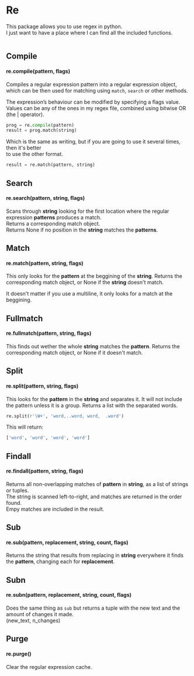 # Re

This package allows you to use regex in python.  
I just want to have a place where I can find all the included functions.  

```py

```

## Compile
#### re.compile(pattern, flags)

Compiles a regular expression pattern into a regular expression object,  
which can be then used for matching using `match`, `search` or other methods.

The expression’s behaviour can be modified by specifying a flags value.  
Values can be any of the ones in my regex file, combined using bitwise OR (the | operator).
```py
prog = re.compile(pattern)
result = prog.match(string)
```

Which is the same as writing, but if you are going to use it several times, then it's better  
to use the other format.
```py
result = re.match(pattern, string)
```

## Search
#### re.search(pattern, string, flags)
Scans through **string** looking for the first location where the regular expression **patterns** produces a match.  
Returns a corresponding match object.  
Returns None if no position in the **string** matches the **patterns**.
  
    
    
## Match
#### re.match(pattern, string, flags)
This only looks for the **pattern** at the beggining of the **string**.
Returns the corresponding match object, or None if the **string** doesn't match.

It doesn't matter if you use a multiline, it only looks for a match at the beggining.
  
    
    
## Fullmatch
#### re.fullmatch(pattern, string, flags)
This finds out wether the whole **string** matches the **pattern**.
Returns the corresponding match object, or None if it doesn't match.
  
    
    
## Split
#### re.split(pattern, string, flags)
This looks for the **pattern** in the **string** and separates it. It will not include the pattern unless it is a group.
Returns a list with the separated words.

```py
re.split(r'\W+', 'word,..word, word,  .word')
```
This will return:
```py
['word', 'word', 'word', 'word']
```
  
    
    
## Findall
#### re.findall(pattern, string, flags)
Returns all non-overlapping matches of **pattern** in **string**, as a list of strings or tuples.  
The string is scanned left-to-right, and matches are returned in the order found.  
Empy matches are included in the result.  
  
    
    
## Sub
#### re.sub(pattern, replacement, string, count, flags)
Returns the string that results from replacing in **string** everywhere it finds the **pattern**, changing each for **replacement**.  
  
    
    
## Subn
#### re.subn(pattern, replacement, string, count, flags)
Does the same thing as `sub` but returns a tuple with the new text and the amount of changes it made.  
(new_text, n_changes)  
  
    
    
## Purge
#### re.purge()
Clear the regular expression cache.
